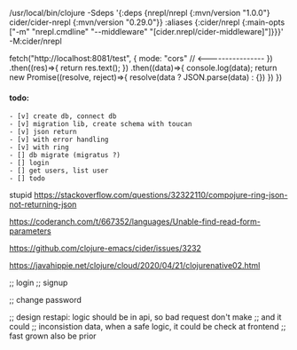  /usr/local/bin/clojure -Sdeps '{:deps {nrepl/nrepl {:mvn/version "1.0.0"} cider/cider-nrepl {:mvn/version "0.29.0"}} :aliases {:cider/nrepl {:main-opts ["-m" "nrepl.cmdline" "--middleware" "[cider.nrepl/cider-middleware]"]}}}' -M:cider/nrepl

fetch("http://localhost:8081/test", {
        mode: "cors" // <----------------
    })
    .then((res)=>{
        return res.text();
    })
    .then((data)=>{
        console.log(data);
        return new Promise((resolve, reject)=>{
            resolve(data ? JSON.parse(data) : {})
        })
    })

#### todo:
    - [v] create db, connect db
    - [v] migration lib, create schema with toucan
    - [v] json return
    - [v] with error handling
    - [v] with ring
    - [] db migrate (migratus ?)
    - [] login
    - [] get users, list user
    - [] todo

stupid
https://stackoverflow.com/questions/32322110/compojure-ring-json-not-returning-json

https://coderanch.com/t/667352/languages/Unable-find-read-form-parameters

https://github.com/clojure-emacs/cider/issues/3232

https://javahippie.net/clojure/cloud/2020/04/21/clojurenative02.html

;; login
;; signup

;; change password

;; design restapi: logic should be in api, so bad request don't make
;; and it could
;; inconsistion data, when a safe logic, it could be check at frontend
;; fast grown also be prior

